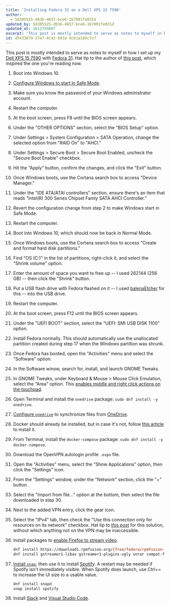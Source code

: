 ```yaml
---
title: 'Installing Fedora 31 on a Dell XPS 15 7590'
author:
  - 58305525-d036-4657-bce6-1b7091fe031d
updated_by: 58305525-d036-4657-bce6-1b7091fe031d
updated_at: 1612759807
excerpt: 'This post is mostly intended to serve as notes to myself in how I set up my Dell XPS 15 7590 with Fedora 31.'
id: 45433879-27e7-4ca3-b93a-dcb1a189c7c7
---
```

This post is mostly intended to serve as notes to myself in how I set up my [Dell XPS 15 7590](https://www.dell.com/en-us/shop/cty/pdp/spd/xps-15-7590-laptop) with [Fedora 31](https://getfedora.org/en/workstation/download/). Hat tip to the author of [this post](https://medium.com/@pwaterz/how-to-dual-boot-windows-10-and-ubuntu-18-04-on-the-15-inch-dell-xps-9570-with-nvidia-1050ti-gpu-4b9a2901493d), which inspired the one you're reading now.

1. Boot into Windows 10.
2. [Configure Windows to start in Safe Mode](https://support.microsoft.com/en-us/help/12376/windows-10-start-your-pc-in-safe-mode).
3. Make sure you know the password of your Windows administrator account.
4. Restart the computer.
5. At the boot screen, press F8 until the BIOS screen appears.
6. Under the "OTHER OPTIONS" section, select the "BIOS Setup" option.
7. Under Settings > System Configuration > SATA Operation, change the selected option from "RAID On" to "AHCI."
8. Under Settings > Secure Boot > Secure Boot Enabled, uncheck the "Secure Boot Enable" checkbox.
9. Hit the "Apply" button, confirm the changes, and click the "Exit" button.
10. Once Windows boots, use the Cortana search box to access "Device Manager."
11. Under the "IDE ATA/ATAI controllers" section, ensure there's an item that reads "Intel(R) 300 Series Chipset Famly SATA AHCI Controller."
12. Revert the configuration change from step 2 to make Windows start in Safe Mode.
13. Restart the computer.
14. Boot into Windows 10, which should now be back in Normal Mode.
15. Once Windows boots, use the Cortana search box to access "Create and format hard disk partitions."
16. Find "OS (C:)" in the list of partitions, right-click it, and select the "Shrink volume" option.
17. Enter the amount of space you want to free up -- I used 262144 (256 GB) -- then click the "Shrink" button.
18. Put a USB flash drive with Fedora flashed on it -- I used [balenaEtcher](https://www.balena.io/etcher/) for this -- into the USB drive.
19. Restart the computer.
20. At the boot screen, press F12 until the BIOS screen appears.
21. Under the "UEFI BOOT" section, select the "UEFI: SMI USB DISK 1100" option.
22. Install Fedora normally. This should automatically use the unallocated partition created during step 17 when the Windows partition was shrunk.
23. Once Fedora has booted, open the "Activities" menu and select the "Software" option.
24. In the Software winow, search for, install, and launch GNOME Tweaks.
25. In GNOME Tweaks, under Keyboard & Mouse > Mouse Click Emulation, select the "Area" option. This [enables middle and right click actions on the touchpad](https://askubuntu.com/questions/1028776/no-secondary-button-right-click-on-touchpad).
26. Open Terminal and install the `onedrive` package: `sudo dnf install -y onedrive`.
27. [Configure `onedrive`](https://github.com/abraunegg/onedrive/blob/master/docs/USAGE.md) to synchronize files from [OneDrive](https://onedrive.live.com/).
28. Docker should already be installed, but in case it's not, follow [this article](https://docs.docker.com/install/linux/docker-ce/fedora/#install-docker-engine---community) to install it.
29. From Terminal, install the `docker-compose` package: `sudo dnf install -y docker-compose`.
30. Download the OpenVPN autologin profile `.ovpn` file.
31. Open the "Activities" menu, select the "Show Applications" option, then click the "Settings" icon.
32. From the "Settings" window, under the "Network" section, click the "+" button.
33. Select the "Import from file..." option at the bottom, then select the file downloaded in step 30.
34. Next to the added VPN entry, click the gear icon.
35. Select the "IPv4" tab, then check the "Use this connection only for resources on its network" checkbox. Hat tip to [this post](https://askubuntu.com/questions/655806/openvpn-connecting-but-no-internet-access-on-ubuntu-16-04-18-04/713066#713066) for this solution, without which anything not on the VPN may be inaccessible.
36. Install packages to [enable Firefox to stream video](https://forums.fedoraforum.org/showthread.php?317721-fedora-28-and-firefox-video(h264-youtube-gstreamer1)).

    ```bash
    dnf install https://download1.rpmfusion.org/{free/fedora/rpmfusion-free,nonfree/fedora/rpmfusion-nonfree}-release-$(rpm -E %fedora).noarch.rpm
    dnf install gstreamer1-libav gstreamer1-plugins-ugly unrar compat-ffmpeg28 ffmpeg-libs
    ```
37. [Install `snap`](https://itsfoss.com/install-snap-linux/), then use it to install [Spotify](https://www.spotify.com/us/download/linux/). A restart may be needed if Spotify isn't immediately visible. When Spotify does launch, use Ctrl+= to increase the UI size to a usable value.

    ```bash
    dnf install snapd
    snap install spotify
    ```
38. Install [Slack](https://slack.com/downloads/linux) and [Visual Studio Code](https://code.visualstudio.com/docs/setup/linux#_rhel-fedora-and-centos-based-distributions).